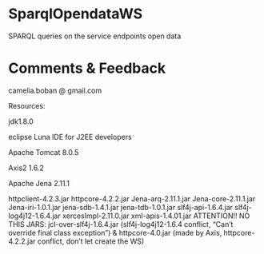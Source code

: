 SparqlOpendataWS
================

SPARQL queries on the service endpoints open data


Comments & Feedback
================

camelia.boban @ gmail.com

Resources:

jdk1.8.0

eclipse Luna IDE for J2EE developers

Apache Tomcat 8.0.5

Axis2 1.6.2

Apache Jena 2.11.1

  httpclient-4.2.3.jar
	httpcore-4.2.2.jar
	Jena-arq-2.11.1.jar
	Jena-core-2.11.1.jar
	Jena-iri-1.0.1.jar
	jena-sdb-1.4.1.jar
	jena-tdb-1.0.1.jar
	slf4j-api-1.6.4.jar
	slf4j-log4j12-1.6.4.jar
	xercesImpl-2.11.0.jar
	xml-apis-1.4.01.jar
		ATTENTION!! NO THIS JARS: jcl-over-slf4j-1.6.4.jar (slf4j-log4j12-1.6.4 conflict, “Can’t override final class exception”) 
		    & httpcore-4.0.jar (made by Axis, httpcore-4.2.2.jar conflict, don’t let create the WS)
